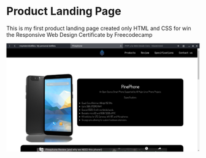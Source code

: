 # Product Landing Page

This is my first product landing page created only HTML and CSS for win the Responsive Web Design Certificate by Freecodecamp

![Preview](./.screenshots/preview-product.png)